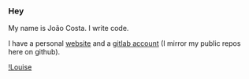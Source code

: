 ### Hey

My name is João Costa. I write code.

I have a personal [website](https://joaocosta.dev) and a [gitlab account](https://gitlab.com/JoaoCostaIFG)
(I mirror my public repos here on github).

[!Louise](https://joaocosta.dev/static/louise.png)
